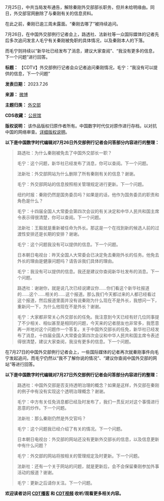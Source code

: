 
7月25日，中共当局发布通告，解除秦刚外交部部长职务，但并未给明缘由。同日，外交部官网删除了与秦刚有关的信息资料。


在此之前，秦刚已逾三周未露面。“秦刚去哪了”被持续追问。



7月26日，在中国外交部例行记者会上，路透社、法新社等一众国际媒体的记者先后多次追问发言人毛宁有关秦刚被免职的具体情况，以及秦刚本人的下落。


而毛宁则持续以“新华社已经发布了消息，建议大家查阅”、“我没有更多的信息，下一个问题”进行回答。




**标题：** 【CDTV】外交部例行记者会众记者追问秦刚情况，毛宁：“我没有可以提供的信息，下一个问题”  

**发表日期：** 2023.7.26  

**来源：** [微博](https://chinadigitaltimes.net/space/微博)  

**主题归类：** [外交部](https://chinadigitaltimes.net/space/外交部)  

**CDS收藏：** [公民馆](https://chinadigitaltimes.net/space/%E5%85%AC%E6%B0%91%E9%A6%86)  

**版权说明：** 该作品版权归原作者所有。中国数字时代仅对原作进行存档，以对抗中国的网络审查。[详细版权说明](https://chinadigitaltimes.net/chinese/copyright)。


**以下是中国数字时代编辑对7月26日外交部例行记者会问答部分内容进行的整理：** 



> 
> 路透社：为什么秦刚被免去了中国外交部长一职？  
> 
> 毛宁：这个问题，新华社已经发布了消息，你可以查阅。下一个问题。
> 
> 
> 法新社：外交部网站为什么删除了所有秦刚有关的信息？谢谢。  
> 
> 毛宁：外交部网站的信息按照相关管理规定进行更新。下一个问题。
> 
> 
> 纽约时报：秦刚仍然是国务委员吗？如果是的话，他作为国务委员的职责和角色是什么？  
> 
> 毛宁：十四届全国人大常委会第四次会议的有关决定和中华人民共和国主席令表示得很清楚，你可以查阅。下一个问题。
> 
> 
> 法新社：王毅就是重新被任命为外长。那这是一个在找到新的候选人前的过渡性安排还是长期的安排？谢谢。  
> 
> 毛宁：这个问题我没有可以提供的信息。下一个问题。
> 
> 
> 日本朝日电视台：昨天全国人大常委会已决定免去秦刚外长的任务。他免去外长的理由是健康问题吗？请告诉我们具体的理由。  
> 
> 毛宁：我没有可以提供的信息。我还是建议你查阅新华社发布的消息。下一个问题。
> 
> 
> 路透社：谢谢你，就是说几次已经说建议你……你们看这个新华社报道的……这个……相关的……这个报道。那么我们今天都过来的人都已经看过这个报道，然后报道里面并没有说秦刚为什么现在不是外长，我想问一下，重新问一下，为什么他现在不是外长？谢谢。
> 
> 
> 毛宁：大家都非常关心外交部长的任免。我注意到今天已经有好几位同事提了不少相关、相似甚至是相同的问题，今天来的记者朋友也非常多，我愿意再一并地对这个问题作一个答复。关于中国外交部长的任免，新华社已经发布了消息，十四届全国人大常委会第四次会议和中华人民共和国主席令表述得很清楚，建议大家查阅，我没有更多的信息。下一个问题。
> 
> 
> 


在7月27日的中国外交部例行记者会上，一些国际媒体的记者再次就秦刚事件向毛宁发起追问，而毛宁仍然以“我不了解你说的情况”、“建议你查阅中国外交部的网站”等进行回答。


**以下是中国数字时代编辑对7月27日外交部例行记者会问答部分内容进行的整理：** 



> 
> 路透社：中国外交部是否支持透明治理的概念？如果是这样，外交部在秦刚的例子中有没有实现这个透明治理概念？谢谢。  
> 
> 毛宁：中方有关任免消息都已经及时发布了，我们一贯反对对这个事情进行恶意的炒作。下一个问题。
> 
> 
> 法新社：那么秦刚仍然是外交官吗？  
> 
> 毛宁：这个问题我已经介绍了有关的情况。下一个问题。
> 
> 
> 日本朝日电视台：外交部的网站还没有更新外交部长的信息，以及信息更新中有什么问题？  
> 
> 毛宁：外交部的网站将按相关的管理规定及时更新。下一个问题。
> 
> 
> 法新社：还有一个关于网站的问题，就是更新后，会不会保留秦刚参加外事活动的报道？谢谢。  
> 
> 毛宁：更新之后请你关注。下一个问题。
> 
> 
> 


**欢迎读者访问 [CDT播客](https://open.firstory.me/user/cdt/platforms "CDT播客") 和 [CDT视频](https://www.youtube.com/@CDTChinese/videos "CDT视频") 收听/观看更多相关内容。** 

